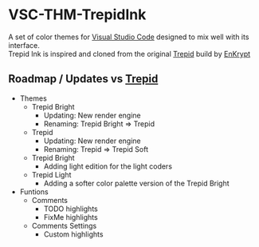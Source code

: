 # VSC-THM-TrepidInk

A set of color themes for [Visual Studio Code](https://code.visualstudio.com/) designed to mix well with its interface.  
Trepid Ink is inspired and cloned from the original [Trepid](https://github.com/EnKrypt/Trepid) build by [EnKrypt](https://github.com/EnKrypt/)

## Roadmap / Updates vs [Trepid](https://github.com/EnKrypt/Trepid)
- Themes
  - Trepid Bright
    - Updating: New render engine
    - Renaming: Trepid Bright => Trepid
  - Trepid
    - Updating: New render engine
    - Renaming: Trepid => Trepid Soft
  - Trepid Bright
    - Adding light edition for the light coders 
  - Trepid Light
    - Adding a softer color palette version of the Trepid Bright
- Funtions
  - Comments
    - TODO highlights
    - FixMe highlights
  - Comments Settings
    - Custom highlights